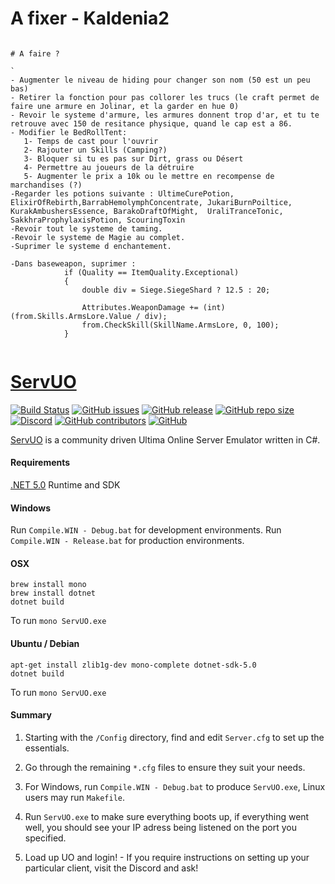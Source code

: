 # A fixer - Kaldenia2


```

# A faire ?

`
- Augmenter le niveau de hiding pour changer son nom (50 est un peu bas)
- Retirer la fonction pour pas collorer les trucs (le craft permet de faire une armure en Jolinar, et la garder en hue 0)
- Revoir le systeme d'armure, les armures donnent trop d'ar, et tu te retrouve avec 150 de resitance physique, quand le cap est a 86.
- Modifier le BedRollTent: 
   1- Temps de cast pour l'ouvrir
   2- Rajouter un Skills (Camping?)
   3- Bloquer si tu es pas sur Dirt, grass ou Désert
   4- Permettre au joueurs de la détruire
   5- Augmenter le prix a 10k ou le mettre en recompense de marchandises (?)
-Regarder les potions suivante : UltimeCurePotion, ElixirOfRebirth,BarrabHemolymphConcentrate, JukariBurnPoiltice, KurakAmbushersEssence, BarakoDraftOfMight,  UraliTranceTonic, SakkhraProphylaxisPotion, ScouringToxin 
-Revoir tout le systeme de taming.
-Revoir le systeme de Magie au complet.
-Suprimer le systeme d enchantement.

-Dans baseweapon, suprimer : 
            if (Quality == ItemQuality.Exceptional)
            {
                double div = Siege.SiegeShard ? 12.5 : 20;

                Attributes.WeaponDamage += (int)(from.Skills.ArmsLore.Value / div);
                from.CheckSkill(SkillName.ArmsLore, 0, 100);
            }


```










# [ServUO]

[![Build Status](https://travis-ci.com/ServUO/ServUO.svg?branch=master)](https://travis-ci.com/ServUO/ServUO)
[![GitHub issues](https://img.shields.io/github/issues/servuo/servuo.svg)](https://github.com/ServUO/ServUO/issues)
[![GitHub release](https://img.shields.io/github/release/servuo/servuo.svg)](https://github.com/ServUO/ServUO/releases)
[![GitHub repo size](https://img.shields.io/github/repo-size/servuo/servuo.svg)](https://github.com/ServUO/ServUO/)
[![Discord](https://img.shields.io/discord/110970849628000256.svg)](https://discord.gg/0cQjvnFUN26nRt7y)
[![GitHub contributors](https://img.shields.io/github/contributors/servuo/servuo.svg)](https://github.com/ServUO/ServUO/graphs/contributors)
[![GitHub](https://img.shields.io/github/license/servuo/servuo.svg?color=a)](https://github.com/ServUO/ServUO/blob/master/LICENSE)


[ServUO] is a community driven Ultima Online Server Emulator written in C#.


#### Requirements

[.NET 5.0] Runtime and SDK


#### Windows

Run `Compile.WIN - Debug.bat` for development environments.
Run `Compile.WIN - Release.bat` for production environments.


#### OSX
```
brew install mono
brew install dotnet
dotnet build
```
To run `mono ServUO.exe`


#### Ubuntu / Debian
```
apt-get install zlib1g-dev mono-complete dotnet-sdk-5.0 
dotnet build
```
To run `mono ServUO.exe`


#### Summary

1. Starting with the `/Config` directory, find and edit `Server.cfg` to set up the essentials.
2. Go through the remaining `*.cfg` files to ensure they suit your needs.
3. For Windows, run `Compile.WIN - Debug.bat` to produce `ServUO.exe`, Linux users may run `Makefile`.
4. Run `ServUO.exe` to make sure everything boots up, if everything went well, you should see your IP adress being listened on the port you specified.
5. Load up UO and login! - If you require instructions on setting up your particular client, visit the Discord and ask!

   [ServUO]: <https://www.servuo.com>
   [.NET 5.0]: <https://dotnet.microsoft.com/download>
